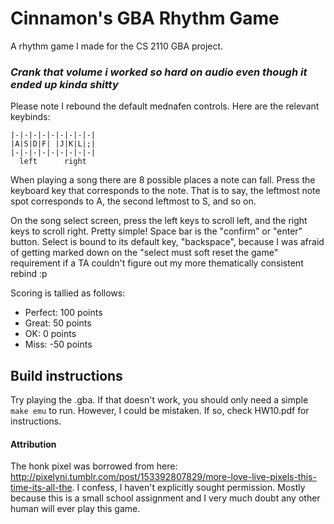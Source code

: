 # Cinnamon's GBA Rhythm Game

A rhythm game I made for the CS 2110 GBA project.

### ***Crank that volume i worked so hard on audio even though it ended up kinda shitty***

Please note I rebound the default mednafen controls. Here are the relevant keybinds:
```
|-|-|-|-|-|-|-|-|-|
|A|S|D|F| |J|K|L|;|
|-|-|-|-|-|-|-|-|-|
  left      right
```
When playing a song there are 8 possible places a note can fall. Press the keyboard key that corresponds to the note. That is to say, the leftmost note spot corresponds to A, the second leftmost to S, and so on.

On the song select screen, press the left keys to scroll left, and the right keys to scroll right. Pretty simple! Space bar is the "confirm" or "enter" button. Select is bound to its default key, "backspace", because I was afraid of getting marked down on the "select must soft reset the game" requirement if a TA couldn't figure out my more thematically consistent rebind :p

Scoring is tallied as follows:
* Perfect: 100 points
* Great: 50 points
* OK: 0 points
* Miss: -50 points

## Build instructions
Try playing the .gba. If that doesn't work, you should only need a simple `make emu` to run. However, I could be mistaken. If so, check HW10.pdf for instructions.

#### Attribution
The honk pixel was borrowed from here: http://pixelyni.tumblr.com/post/153392807829/more-love-live-pixels-this-time-its-all-the. I confess, I haven't explicitly sought permission. Mostly because this is a small school assignment and I very much doubt any other human will ever play this game.
